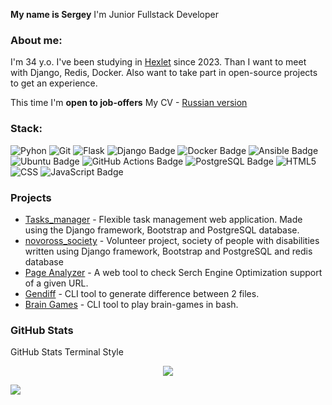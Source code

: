**My name is Sergey**
I'm Junior Fullstack Developer

### About me:
I'm 34 y.o. I've been studying in [Hexlet](https://ru.hexlet.io/u/user-bac37fce27980761) since 2023. Than I want to meet with Django, Redis, Docker. Also want to take part in open-source projects to get an experience.

This time I'm **open to job-offers** My CV - [Russian version](https://drive.google.com/file/d/1Zki0IL9A2RM9ma6_tOo6v3ZgDPZuz0j7/view?usp=drive_link)


### Stack:
<!--
https://badges.pages.dev/
-->
![Pyhon](https://img.shields.io/badge/Python-3776AB.svg?style=for-the-badge&logo=Python&logoColor=white)
![Git](https://img.shields.io/badge/Git-F05032.svg?style=for-the-badge&logo=Git&logoColor=white)
![Flask](https://img.shields.io/badge/Flask-000000.svg?style=for-the-badge&logo=Flask&logoColor=white)
![Django Badge](https://img.shields.io/badge/Django-092E20?logo=django&logoColor=fff&style=for-the-badge)
![Docker Badge](https://img.shields.io/badge/Docker-2496ED?logo=docker&logoColor=fff&style=for-the-badge)
![Ansible Badge](https://img.shields.io/badge/Ansible-E00?logo=ansible&logoColor=fff&style=for-the-badge)
![Ubuntu Badge](https://img.shields.io/badge/Ubuntu-E95420?logo=ubuntu&logoColor=fff&style=for-the-badge)
![GitHub Actions Badge](https://img.shields.io/badge/GitHub%20Actions-2088FF?logo=githubactions&logoColor=fff&style=for-the-badge)
![PostgreSQL Badge](https://img.shields.io/badge/PostgreSQL-4169E1?logo=postgresql&logoColor=fff&style=for-the-badge)
![HTML5](https://img.shields.io/badge/HTML5-E34F26.svg?style=for-the-badge&logo=HTML5&logoColor=white)
![CSS](https://img.shields.io/badge/CSS3-1572B6.svg?style=for-the-badge&logo=CSS3&logoColor=white)
![JavaScript Badge](https://img.shields.io/badge/JavaScript-F7DF1E?logo=javascript&logoColor=000&style=for-the-badge)

### Projects

* [Tasks_manager](https://github.com/SergeiNaum/python-project-52) - Flexible task management web application. Made using the Django framework, Bootstrap and PostgreSQL database.
* [novoross_society](https://www.xn----dtbqacghklffbafxkhacee.xn--p1ai/"novoross_society") - Volunteer project, society of people with disabilities written using Django framework, Bootstrap and PostgreSQL and redis database
* [Page Analyzer](https://github.com/SergeiNaum/python-project-83) - A web tool to check Serch Engine Optimization support of a given URL.
* [Gendiff](https://github.com/SergeiNaum/python-project-50) - CLI tool to generate difference between 2 files.
* [Brain Games](https://github.com/SergeiNaum/python-project-49) - СLI tool to play brain-games in bash.

### GitHub Stats
GitHub Stats Terminal Style
<p align='center'>
  <img align="center" src="../GitHub Stats Terminal Style/github_stats.svg">
</p>

![](https://komarev.com/ghpvc/?username=SergeiNaum)
